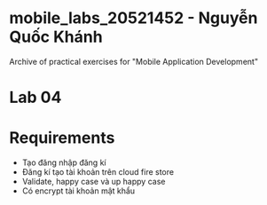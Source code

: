 # mobile_labs_20521452 - Nguyễn Quốc Khánh
Archive of practical exercises for "Mobile Application Development"
# Lab 04
# Requirements
- Tạo đăng nhập đăng kí
- Đăng kí tạo tài khoản trên cloud fire store
- Validate, happy case và up happy case
- Có encrypt tài khoản mật khẩu